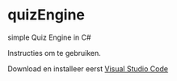 # quizEngine
simple Quiz Engine in C#

Instructies om te gebruiken.

Download en installeer eerst [Visual Studio Code](https://code.visualstudio.com/)
